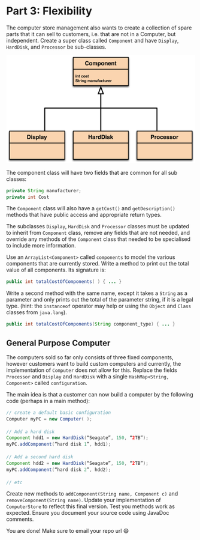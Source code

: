 # Part 3: Flexibility

The computer store management also wants to create a collection of spare parts that it can sell to customers, i.e. that are not in a Computer, but independent.  Create a super class called `Component` and have `Display`, `HardDisk`, and `Processor` be sub-classes.

<img src="component-class-diagram.png" width="512">

The component class will have two fields that are common for all sub classes:

```java
private String manufacturer;
private int Cost
```

The `Component` class will also have a `getCost()` and `getDescription()` methods that have public access and appropriate return types.

The subclasses `Display`, `HardDisk` and `Processor` classes must be updated to inherit from `Component` class, remove any fields that are not needed, and override any methods of the `Component` class that needed to be specialised to include more information.

Use an `ArrayList<Component>` called `components` to model the various components that are currently stored. Write a method to print out the total value of all components.  Its signature is:

```java
public int totalCostOfComponents( ) { ... }
```

Write a second method with the same name, except it takes a `String` as a parameter and only prints out the total of the parameter string, if it is a legal type.  (hint: the `instanceof` operator may help or using the `Object` and `Class` classes from `java.lang`).

```java
public int totalCostOfComponents(String component_type) { ... }
```

## General Purpose Computer

The computers sold so far only consists of three fixed components, however customers want to build custom computers and currently, the implementation of `Computer` does not allow for this. Replace the fields `Processor` and `Display` and `HardDisk` with a single `HashMap<String, Component>` called `configuration`.

The main idea is that a customer can now build a computer by the following code (perhaps in a main method):

```java
// create a default basic configuration
Computer myPC = new Computer( );

// Add a hard disk
Component hdd1 = new HardDisk(“Seagate”, 150, “2TB”);
myPC.addComponent(“hard disk 1”, hdd1);

// Add a second hard disk
Component hdd2 = new HardDisk(“Seagate”, 150, “2TB”);
myPC.addComponent(“hard disk 2”, hdd2);

// etc
```

Create new methods to `addComponent(String name, Component c)` and `removeComponent(String name)`. Update your implementation of `ComputerStore` to reflect this final version. Test you methods work as expected.  Ensure you document your source code using JavaDoc comments.

You are done! Make sure to email your repo url 😄
